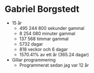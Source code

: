# Gabriel Borgstedt
* 15 år
    * 495 244 800 sekunder gammal
    * 8 254 080 minuter gammal
    * 137 568 timmar gammal
    * 5732 dagar
    * 818 veckor och 6 dagar
    * 1570.41% av ett år (365.24 dagar)
* Gillar programmering
  * Programmerat sedan jag var 12 år

